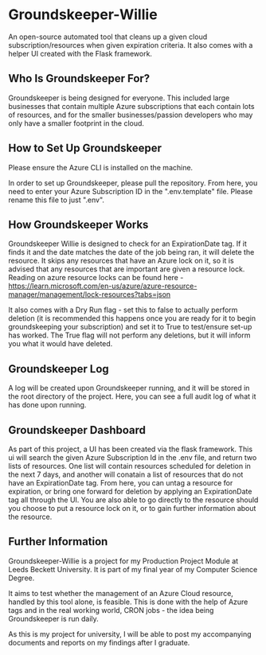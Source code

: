 # Groundskeeper-Willie
An open-source automated tool that cleans up a given cloud subscription/resources when given expiration criteria. It also comes with a helper UI created with the Flask framework.

## Who Is Groundskeeper For?
Groundskeeper is being designed for everyone. This included large businesses that contain multiple Azure subscriptions
that each contain lots of resources, and for the smaller businesses/passion developers who may only have a smaller
footprint in the cloud.<br>

## How to Set Up Groundskeeper
Please ensure the Azure CLI is installed on the machine. <br>

In order to set up Groundskeeper, please pull the repository. 
From here, you need to enter your Azure Subscription ID in the ".env.template" file. 
Please rename this file to just ".env".<br>

## How Groundskeeper Works
Groundskeeper Willie is designed to check for an ExpirationDate tag. If it finds it and the date matches the date of the job being ran, it will delete the resource. It skips any resources that have an Azure lock on it, so it is advised that any resources that are important are given a resource lock. Reading on azure resource locks can be found here - https://learn.microsoft.com/en-us/azure/azure-resource-manager/management/lock-resources?tabs=json

It also comes with a Dry Run flag - set this to false to actually perform deletion (it is recommended this happens once you are ready for it to begin groundskeeping your subscription) and set it to True to test/ensure set-up has worked. The True flag will not perform any deletions, but it will inform you what it would have deleted.

## Groundskeeper Log
A log will be created upon Groundskeeper running, and it will be stored in the root directory of the project. Here, you can see a full audit log of what it has done upon running.

## Groundskeeper Dashboard
As part of this project, a UI has been created via the flask framework. This ui will search the given Azure Subscription Id in the .env file, and return two lists of resources. One list will contain resources scheduled for deletion in the next 7 days, and another will conatain a list of resources that do not have an ExpirationDate tag. From here, you can untag a resource for expiration, or bring one forward for deletion by applying an ExpirationDate tag all through the UI. You are also able to go directly to the resource should you choose to put a resource lock on it, or to gain further information about the resource.

## Further Information
Groundskeeper-Willie is a project for my Production Project Module at Leeds Beckett University. It is part of my final year
of my Computer Science Degree. <br>

It aims to test whether the management of an Azure Cloud resource, handled by this tool alone, is feasible.
This is done with the help of Azure tags and in the real working world, CRON jobs - the idea being Groundskeeper is run daily.

As this is my project for university, I will be able to post my accompanying documents
and reports on my findings after I graduate.
